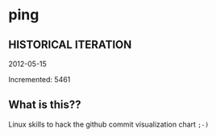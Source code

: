 # ping

## HISTORICAL ITERATION
2012-05-15

Incremented: 5461

## What is this?? 
Linux skills to hack the github commit visualization chart `;-)`
